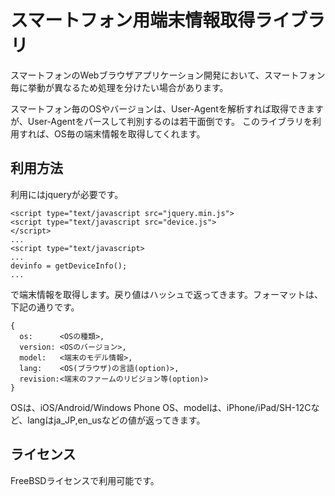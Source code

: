 スマートフォン用端末情報取得ライブラリ
======================================

スマートフォンのWebブラウザアプリケーション開発において、スマートフォン毎に挙動が異なるため処理を分けたい場合があります。

スマートフォン毎のOSやバージョンは、User-Agentを解析すれば取得できますが、User-Agentをパースして判別するのは若干面倒です。
このライブラリを利用すれば、OS毎の端末情報を取得してくれます。

利用方法
-------

利用にはjqueryが必要です。

```
<script type="text/javascript src="jquery.min.js">
<script type="text/javascript src="device.js">
</script>
...
<script type="text/javascript>
...
devinfo = getDeviceInfo();
...
```

で端末情報を取得します。戻り値はハッシュで返ってきます。フォーマットは、下記の通りです。

```
{
  os:      <OSの種類>,
  version: <OSのバージョン>,
  model:   <端末のモデル情報>,
  lang:    <OS(ブラウザ)の言語(option)>,
  revision:<端末のファームのリビジョン等(option)>
}
```

OSは、iOS/Android/Windows Phone OS、modelは、iPhone/iPad/SH-12Cなど、langはja_JP,en_usなどの値が返ってきます。

ライセンス
----------

FreeBSDライセンスで利用可能です。


